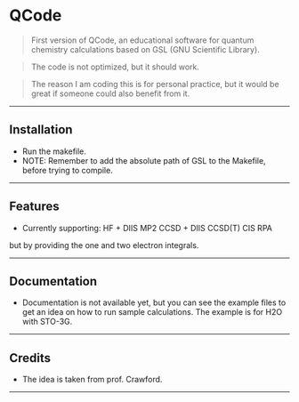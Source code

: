 # QCode

> First version of QCode, an educational software for quantum chemistry calculations based on GSL (GNU Scientific Library).

> The code is not optimized, but it should work.

> The reason I am coding this is for personal practice, but it would be great if someone could also benefit from it.

---

## Installation

- Run the makefile.
- NOTE: Remember to add the absolute path of GSL to the Makefile, before trying to compile.

---

## Features

- Currently supporting: HF + DIIS
                        MP2
                        CCSD + DIIS
                        CCSD(T)
                        CIS
                        RPA

but by providing the one and two electron integrals.

---

## Documentation
- Documentation is not available yet, but you can see the example files to get an idea on how to run sample calculations. The example is for H2O with STO-3G.
---

## Credits
- The idea is taken from prof. Crawford.
---

